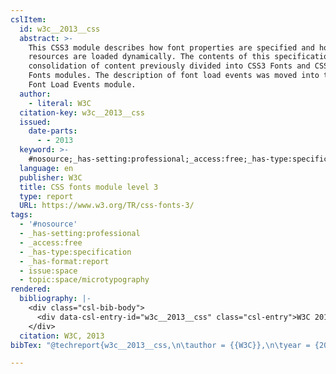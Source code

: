 ```yaml
---
cslItem:
  id: w3c__2013__css
  abstract: >-
    This CSS3 module describes how font properties are specified and how font
    resources are loaded dynamically. The contents of this specification are a
    consolidation of content previously divided into CSS3 Fonts and CSS3 Web
    Fonts modules. The description of font load events was moved into the CSS3
    Font Load Events module.
  author:
    - literal: W3C
  citation-key: w3c__2013__css
  issued:
    date-parts:
      - - 2013
  keyword: >-
    #nosource;_has-setting:professional;_access:free;_has-type:specification;_has-format:report;collection::space::microtypography
  language: en
  publisher: W3C
  title: CSS fonts module level 3
  type: report
  URL: https://www.w3.org/TR/css-fonts-3/
tags:
  - '#nosource'
  - _has-setting:professional
  - _access:free
  - _has-type:specification
  - _has-format:report
  - issue:space
  - topic:space/microtypography
rendered:
  bibliography: |-
    <div class="csl-bib-body">
      <div data-csl-entry-id="w3c__2013__css" class="csl-entry">W3C 2013 <i>CSS fonts module level 3</i>. W3C. Available at: https://www.w3.org/TR/css-fonts-3/.</div>
    </div>
  citation: W3C, 2013
bibTex: "@techreport{w3c__2013__css,\n\tauthor = {{W3C}},\n\tyear = {2013},\n\tinstitution = {W3C},\n\ttitle = {CSS fonts module level 3},\n}\n\n"

---
```

